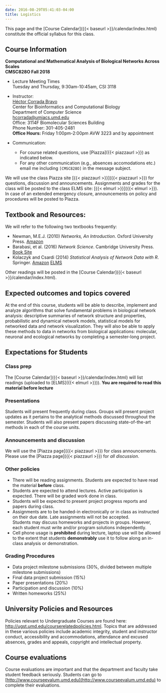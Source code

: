 ```yaml
---
date: 2016-08-29T05:41:03-04:00
title: Logistics
---
```


This page and the [Course Calendar]({{< baseurl >}}/calendar/index.html) constitute the official syllabus for this class.

## Course Information

**Computational and Mathematical Analysis of Biological Networks Across Scales**  
**CMSC828O Fall 2018**  


*	Lecture Meeting Times    
    Tuesday and Thursday, 9:30am-10:45am, CSI 3118

*	Instructor:  
    [H&eacute;ctor Corrada Bravo](http://www.cbcb.umd.edu/~hcorrada)  
    Center for Bioinformatics and Computational Biology  
    Department of Computer Science  
    <hcorrada@umiacs.umd.edu>  
    Office: 3114F Biomolecular Sciences Building  
    Phone Number: 301-405-2481  
    **Office Hours:** Friday 1:00pm-2:00pm AVW 3223 and by appointment
* Communication:  
    - For course related questions, use [Piazza]({{< piazzaurl >}}) as indicated below.  
    - For any other communication (e.g., absences accomodations etc.) email me including `[CMSC828O]` in the message subject.  

We will use the class Piazza site [{{< piazzaurl >}}]({{< piazzaurl >}}) for questions, discussion and announcements. Assignments and grades for the class will be posted to the class ELMS site: [{{< elmurl >}}]({{< elmurl >}}).
In case of an extended emergency closure, announcements on policy and procedures will be posted to Piazza.

## Textbook and Resources:

We will refer to the following two textbooks frequently:

- Newman, M.E.J. (2010) _Networks, An Introduction_. Oxford University Press. [Amazon](https://www.amazon.com/Networks-Introduction-Mark-Newman/dp/0199206651/ref=pd_bxgy_14_img_2?_encoding=UTF8&psc=1&refRID=Z4KKMKQBBRDZB7092JB9i)
- Barabasi, et al. (2016) _Network Science_. Cambridge University Press. [Book Site](http://barabasi.com/networksciencebook/)
- Kolaczyk and Csardi (2014) _Statistical Analysis of Network Data with R_. Springer. [Amazon](https://www.amazon.com/Statistical-Analysis-Network-Data-Use/dp/1493909827/ref=pd_lpo_sbs_14_t_1?_encoding=UTF8&psc=1&refRID=JVA5EYS5TPS6G0SZ9197) [ELMS](https://umd.instructure.com/courses/1227944/files)

Other readings will be posted in the [Course Calendar]({{< baseurl >}}/calendar/index.html).

## Expected outcomes and topics covered

At the end of this course, students will be able to describe,
implement and analyze algorithms that solve fundamental problems in
biological network analysis: descriptive summaries of network structure and properties, probabilistic and dynamical network models, statistical models for networked data and network visualization. They will also be able to apply these methods to data in networks from biological applications: molecular, neuronal and ecological networks by completing a semester-long project.


## Expectations for Students


### Class prep

The [Course Calendar]({{< baseurl >}}/calendar/index.html) will list
readings (uploaded to [ELMS]({{< elmurl >}})). **You are
required to read this material before lecture**

### Presentations

Students will present frequently during class. Groups will present project updates as it pertains to the analytical methods discussed throughout the semester. Students will also present papers discussing state-of-the-art methods in each of the course units.

### Announcements and discussion

We will use the [Piazza page]({{< piazzaurl >}}) for class
announcements. Please use the [Piazza page]({{< piazzaurl >}}) for
*all discussion*.

### Other policies

* There will be reading assignments. Students are expected to have read the material **before** class.  
* Students are expected to attend lectures. Active participation is expected. There will be graded work done in class.  
* Students will be expected to present project progress reports and papers during class. 
* Assignments are to be handed-in electronically or in class as instructed on their due date. Late assignments will not be accepted.  
 Students may discuss homeworks and projects in groups. However, each
  student must write and/or program solutions independently.  
* Cell phone usage is **prohibited** during lecture, laptop use will be allowed to the extent that students **demonstrably** use it to follow along an in-class analysis or demonstration.  

### Grading Procedures 

* Data project milestone submissions (30%, divided between multiple milestone submissions)  
* Final data project submission (15%)  
* Paper presentations (20%)  
* Participation and discussion (10%)  
* Written homeworks (25%)  

## University Policies and Resources

Policies relevant to Undergraduate Courses are found here: http://ugst.umd.edu/courserelatedpolicies.html. Topics that are addressed in these various policies include academic integrity, student and instructor conduct, accessibility and accommodations, attendance and excused absences, grades and appeals, copyright and intellectual property.


## Course evaluations

Course evaluations are important and that the department and faculty
take student feedback seriously.  Students can go to [http://www.courseevalum.umd.edu](http://www.courseevalum.umd.edu) to complete their evaluations.





